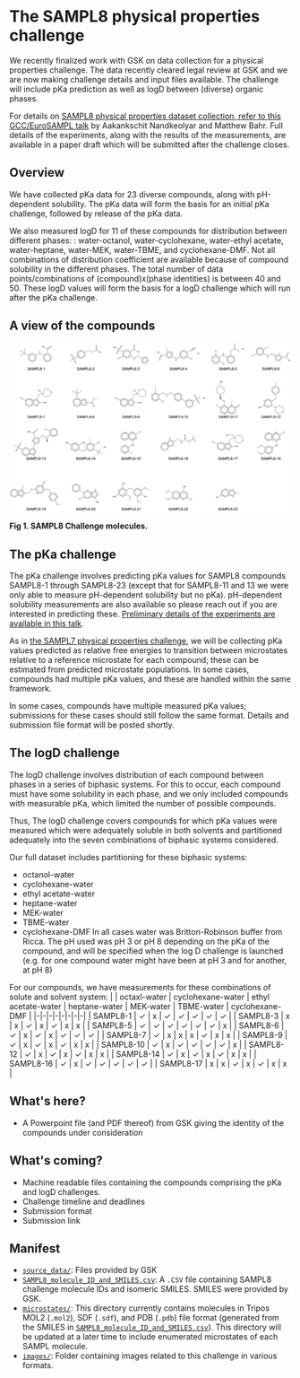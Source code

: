# The SAMPL8 physical properties challenge

We recently finalized work with GSK on data collection for a physical properties challenge. The data recently cleared legal review at GSK and we are now making challenge details and input files available. The challenge will include pKa prediction as well as logD between (diverse) organic phases.

For details on [SAMPL8 physical properties dataset collection, refer to this GCC/EuroSAMPL talk](https://dx.doi.org/10.5281/zenodo.4245127) by Aakankschit Nandkeolyar and Matthew Bahr. Full details of the experiments, along with the results of the measurements, are available in a paper draft which will be submitted after the challenge closes.

## Overview

We have collected pKa data for 23 diverse compounds, along with pH-dependent solubility. The pKa data will form the basis for an initial pKa challenge, followed by release of the pKa data.

We also measured logD for 11 of these compounds for distribution between different phases: : water-octanol, water-cyclohexane, water-ethyl acetate, water-heptane, water-MEK, water-TBME, and cyclohexane-DMF. Not all combinations of distribution coefficient are available because of compound solubility in the different phases. The total number of data points/combinations of (compound)x(phase identities) is between 40 and 50. These logD values will form the basis for a logD challenge which will run after the pKa challenge.  

## A view of the compounds

![23 SAMPL8 molecules](images/SAMPL8-molecules.png)

**Fig 1. SAMPL8 Challenge molecules.**

## The pKa challenge

The pKa challenge involves predicting pKa values for SAMPL8 compounds SAMPL8-1 through SAMPL8-23 (except that for SAMPL8-11 and 13 we were only able to measure pH-dependent solubility but no pKa). pH-dependent solubility measurements are also available so please reach out if you are interested in predicting these. [Preliminary details of the experiments are available in this talk](https://zenodo.org/record/4245127).

As in [the SAMPL7 physical properties challenge](https://github.com/samplchallenges/SAMPL7/tree/master/physical_property/pKa), we will be collecting pKa values predicted as relative free energies to transition between microstates relative to a reference microstate for each compound; these can be estimated from predicted microstate populations. In some cases, compounds had multiple pKa values, and these are handled within the same framework.

In some cases, compounds have multiple measured pKa values; submissions for these cases should still follow the same format. Details and submission file format will be posted shortly.

## The logD challenge

The logD challenge involves distribution of each compound between phases in a series of biphasic systems. For this to occur, each compound must have some solubility in each phase, and we only included compounds with measurable pKa, which limited the number of possible compounds.

Thus, The logD challenge covers compounds for which pKa values were measured which were adequately soluble in both solvents and partitioned adequately into the seven combinations of biphasic systems considered.

Our full dataset includes partitioning for these biphasic systems:
- octanol-water
- cyclohexane-water
- ethyl acetate-water
- heptane-water
- MEK-water
- TBME-water
- cyclohexane-DMF
In all cases water was Britton-Robinson buffer from Ricca. The pH used was pH 3 or pH 8 depending on the pKa of the compound, and will be specified when the log D challenge is launched (e.g. for one compound water might have been at pH 3 and for another, at pH 8)

For our compounds, we have measurements for these combinations of solute and solvent system:
|  | octaxl-water | cyclohexane-water | ethyl acetate-water | heptane-water | MEK-water | TBME-water | cyclohexane-DMF |
|-|-|-|-|-|-|-|-|
| SAMPL8-1 | ✓ | x | ✓ | ✓ | ✓ | ✓ | ✓ |
| SAMPL8-3 | x | x | ✓ | x | ✓ | x | x |
| SAMPL8-5 | ✓ | ✓ | ✓ | ✓ | ✓ | ✓ | x |
| SAMPL8-6 | ✓ | x | ✓ | x | ✓ | ✓ | ✓ |
| SAMPL8-7 | ✓ | x | x | x | ✓ | x | x |
| SAMPL8-9 | ✓ | x | ✓ | x | ✓ | x | x |
| SAMPL8-10 | ✓ | x | ✓ | ✓ | ✓ | ✓ | x |
| SAMPL8-12 | ✓ | x | ✓ | x | ✓ | x | x |
| SAMPL8-14 | ✓ | x | ✓ | x | ✓ | x | x |
| SAMPL8-16 | ✓ | x | ✓ | ✓ | ✓ | ✓ | ✓ |
| SAMPL8-17 | x | x | ✓ | x | ✓ | x | x |


## What's here?
- A Powerpoint file (and PDF thereof) from GSK giving the identity of the compounds under consideration

## What's coming?
- Machine readable files containing the compounds comprising the pKa and logD challenges.
- Challenge timeline and deadlines
- Submission format
- Submission link

## Manifest
- [`source_data/`](source_data): Files provided by GSK
- [`SAMPL8_molecule_ID_and_SMILES.csv`](SAMPL8_molecule_ID_and_SMILES.csv): A `.CSV` file containing SAMPL8 challenge molecule IDs and isomeric SMILES. SMILES were provided by GSK.
- [`microstates/`](microstates): This directory currently contains molecules in Tripos MOL2 (`.mol2`), SDF (`.sdf`), and PDB (`.pdb`) file format (generated from the SMILES in [`SAMPL8_molecule_ID_and_SMILES.csv`](SAMPL8_molecule_ID_and_SMILES.csv)). This directory will be updated at a later time to include enumerated microstates of each SAMPL molecule.
- [`images/`](images): Folder containing images related to this challenge in various formats.
